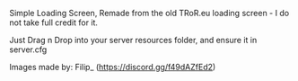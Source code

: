 Simple Loading Screen, Remade from the old TRoR.eu loading screen - I do not take full credit for it.



Just Drag n Drop into your server resources folder, and ensure it in server.cfg

Images made by: Filip_ (https://discord.gg/f49dAZfEd2)
